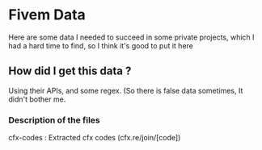 # Fivem Data
Here are some data I needed to succeed in some private projects, which I had a hard time to find, so I think it's good to put it here

## How did I get this data ?
Using their APIs, and some regex. (So there is false data sometimes, It didn't bother me.

### Description of the files

cfx-codes : Extracted cfx codes (cfx.re/join/[code])